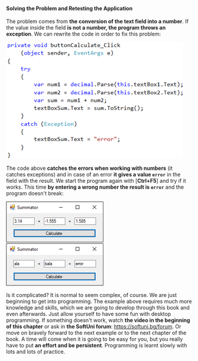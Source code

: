 #### Solving the Problem and Retesting the Application

The problem comes from **the conversion of the text field into a number**. If the value inside the field **is not a number, the program throws an exception**. We can rewrite the code in order to fix this problem:

![](/assets/chapter-1-images/07.Numbers-sum-14.png)

The code above **catches the errors when working with numbers** (it catches exceptions) and in case of an error **it gives a value `error`** in the field with the result. We start the program again with [**Ctrl+F5**] and try if it works. This time **by entering a wrong number the result is `error`** and the program doesn't break:

![](/assets/chapter-1-images/07.Numbers-sum-15.png) ![](/assets/chapter-1-images/07.Numbers-sum-16.png)

Is it complicated? It is normal to seem complex, of course. We are just beginning to get into programming. The example above requires much more knowledge and skills, which we are going to develop through this book and even afterwards. Just allow yourself to have some fun with desktop programming. If something doesn't work, watch **the video in the beginning of this chapter** or ask in **the SoftUni forum**: https://softuni.bg/forum. Or move on bravely forward to the next example or to the next chapter of the book. A time will come when it is going to be easy for you, but you really have to put **an effort and be persistent**. Programming is learnt slowly with lots and lots of practice.
